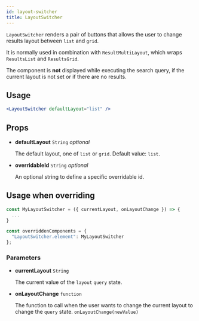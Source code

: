 ```yaml
---
id: layout-switcher
title: LayoutSwitcher
---
```


`LayoutSwitcher` renders a pair of buttons that allows the user to change results layout between `list` and `grid`.

It is normally used in combination with `ResultMultiLayout`, which wraps `ResultsList` and `ResultsGrid`.

The component is **not** displayed while executing the search query, if the current layout is not set or if
there are no results.

## Usage

```jsx
<LayoutSwitcher defaultLayout="list" />
```

## Props

* **defaultLayout** `String` *optional*

  The default layout, one of `list` or `grid`. Default value: `list`.

* **overridableId** `String` *optional*

  An optional string to define a specific overridable id.

## Usage when overriding

```jsx
const MyLayoutSwitcher = ({ currentLayout, onLayoutChange }) => {
  ...
}

const overriddenComponents = {
  "LayoutSwitcher.element": MyLayoutSwitcher
};
```

### Parameters

* **currentLayout** `String`

  The current value of the `layout` `query` state.

* **onLayoutChange** `function`

  The function to call when the user wants to change the current layout to change the `query` state. `onLayoutChange(newValue)`
